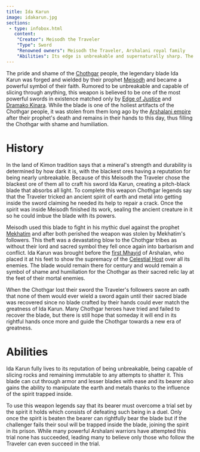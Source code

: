 ```yaml
---
title: Ida Karun
image: idakarun.jpg
sections:
 - type: infobox.html
   content:
    "Creator": Meisodh the Traveler
    "Type": Sword
    "Renowned owners": Meisodh the Traveler, Arshalani royal family
    "Abilities": Its edge is unbreakable and supernaturally sharp. The bearer also gains mastery of earth and metal elemental magic.
---
```


The pride and shame of the [Chothgar](https://raldamain.com/en/creatures/sentient/human-like/chothgar/) people, the legendary blade Ida Karun was forged and wielded by their prophet [Meisodh](https://raldamain.com/en/characters/age%20of%20striu/meisodh.html) and became a powerful symbol of their faith. Rumored to be unbreakable and capable of slicing through anything, this weapon is believed to be one of the most powerful swords in existence matched only by [Edge of Justice](https://raldamain.com/en/objects/weapons/famous%20weapons/edge%20of%20justice.html) and [Dramako Kinara](https://raldamain.com/en/objects/weapons/famous%20weapons/dramako%20kinara.html). While the blade is one of the holiest artifacts of the Chothgar people, it was stolen from them long ago by the [Arshalani empire](https://raldamain.com/en/ideas/nations/arshalan.html) after their prophet's death and remains in their hands to this day, thus filling the Chothgar with shame and humiliation.

# History

In the land of Kimon tradition says that a mineral's strength and durability is determined by how dark it is, with the blackest ores having a reputation for being nearly unbreakable. Because of this Meisodh the Traveler chose the blackest ore of them all to craft his sword Ida Karun, creating a pitch-black blade that absorbs all light. To complete this weapon Chothgar legends say that the Traveler tricked an ancient spirit of earth and metal into getting inside the sword claiming he needed its help to repair a crack. Once the spirit was inside Meisodh finished its work, sealing the ancient creature in it so he could imbue the blade with its powers.

Meisodh used this blade to fight in his mythic duel against the prophet [Mekhatim](https://raldamain.com/en/characters/age%20of%20striu/mekhatim.html) and after both perished the weapon was stolen by Mekhatim's followers. This theft was a devastating blow to the Chothgar tribes as without their lord and sacred symbol they fell once again into barbarism and conflict. Ida Karun was brought before the [first Mhayid](https://raldamain.com/en/characters/age%20of%20striu/canrim.html) of Arshalan, who placed it at his feet to show the supremacy of the [Celestial Host](https://raldamain.com/en/creatures/superior%20beings/celestial%20host/) over all its enemies. The blade would remain there for century and would remain a symbol of shame and humiliation for the Chothgar as their sacred relic lay at the feet of their mortal enemies.

When the Chothgar lost their sword the Traveler's followers swore an oath that none of them would ever wield a sword again until their sacred blade was recovered since no blade crafted by their hands could ever match the greatness of Ida Karun. Many Chothgar heroes have tried and failed to recover the blade, but there is still hope that someday it will end in its rightful hands once more and guide the Chothgar towards a new era of greatness. 

# Abilities

Ida Karun fully lives to its reputation of being unbreakable, being capable of slicing rocks and remaining immutable to any attempts to shatter it. This blade can cut through armor and lesser blades with ease and its bearer also gains the ability to manipulate the earth and metals thanks to the influence of the spirit trapped inside.

To use this weapon legends say that its bearer must overcome a trial set by the spirit it holds which consists of defeating such being in a duel. Only once the spirit is beaten the bearer can rightfully bear the blade but if the challenger fails their soul will be trapped inside the blade, joining the spirit in its prison. While many powerful Arshalani warriors have attempted this trial none has succeeded, leading many to believe only those who follow the Traveler can even succeed in the trial. 